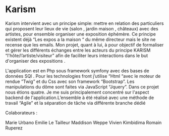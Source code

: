 Karism
======

Karism intervient avec un principe simple: mettre en relation des particuliers qui proposent leur lieux de vie (salon , jardin maison , châteaux) avec des artistes, pour ensemble organiser une exposition éphémère. Ce principe existent déjà   “Les expos a la maison “ du même directeur mais le site ne recense que les emails. Mon projet, quant à lui, à pour objectif de formaliser et gérer les différents échanges entre les acteurs du principe KARISM  “l'hôte/l’artiste/visiteur”  afin de faciliter leurs interactions dans le but d'organiser des expositions .

L'application est en Php sous framework symfony avec des bases de données SQl . Pour les technologies front j’utilise “Html “avec le moteur de rendue ”Twig” et du Css avec son framework “Bootstrap”. Les manipulations du dôme sont faites via JavaScript “Jquery”. Dans ce projet nous étions quatre. Je me suis principalement concentré sur l'aspect backend de l'application.L’ensemble à été réalisé avec une méthode de travail “Agile” et la séparation de tâche via différente branche dédié 

Colaborateurs :

Marie Urbano
Emilie Le Tailleur
Maddison Weppe
Vivien Kimbidima
Romain Ruperez
